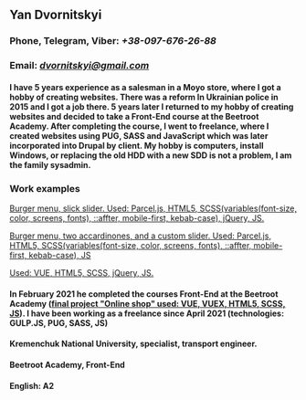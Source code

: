 ## Yan Dvornitskyi

### Phone, Telegram, Viber: *+38-097-676-26-88*
### Email: *dvornitskyi@gmail.com*

#### **I have 5 years experience as a salesman in a Moyo store, where I got a hobby of creating websites. There was a reform In Ukrainian police in 2015 and I got a job there. 5 years later I returned to my hobby of creating websites and decided to take a Front-End course at the Beetroot Academy. After completing the course, I went to freelance, where I created websites using PUG, SASS and JavaScript which was later incorporated into Drupal by client. My hobby is computers, install Windows, or replacing the old HDD with a new SDD is not a problem, I am the family sysadmin.**

### Work examples
[Burger menu, slick slider. Used: Parcel.js, HTML5, SCSS(variables(font-size, color, screens, fonts), ::affter, mobile-first, kebab-case), jQuery, JS.](https://romantic-poitras-29aea1.netlify.app/)

[Burger menu, two accardinones, and a custom slider. Used: Parcel.js, HTML5, SCSS(variables(font-size, color, screens, fonts), ::affter, mobile-first, kebab-case), JS](https://modest-turing-2ef620.netlify.app/)

[Used: VUE, HTML5, SCSS, jQuery, JS.](https://festive-benz-e4d8ac.netlify.app/)

#### **In February 2021 he completed the courses Front-End at the Beetroot Academy ([final project "Online shop" used: VUE, VUEX, HTML5, SCSS, JS](https://keen-goodall-5cd28c.netlify.app/)). I have been working as a freelance since April 2021 (technologies: GULP.JS, PUG, SASS, JS)**


#### **Kremenchuk National University, specialist, transport engineer.**
#### **Beetroot Academy, Front-End**

#### **English: A2**